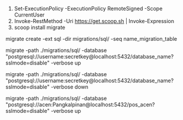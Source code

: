 <!-- !!!IMPORTANT  Before Doing Other Command Run This (ONLY DO THIS IF YOU HAVENT INSTALL SCOOP AND MIGRATE) -->
1. Set-ExecutionPolicy -ExecutionPolicy RemoteSigned -Scope CurrentUser
2. Invoke-RestMethod -Uri https://get.scoop.sh | Invoke-Expression
3. scoop install migrate



<!-- Below is How to Make Migration Up And DOwn File -->
migrate create -ext sql -dir migrations/sql/ -seq name_migration_table

<!-- Below is How to Up Migrate -->
migrate -path ./migrations/sql/ -database "postgresql://username:secretkey@localhost:5432/database_name?sslmode=disable" -verbose up

<!-- Below is How To Down Migrate -->
migrate -path ./migrations/sql/ -database "postgresql://username:secretkey@localhost:5432/database_name?sslmode=disable" -verbose down


migrate -path ./migrations/sql/ -database "postgresql://acen:Pangkalpinan@localhost:5432/pos_acen?sslmode=disable" -verbose up
